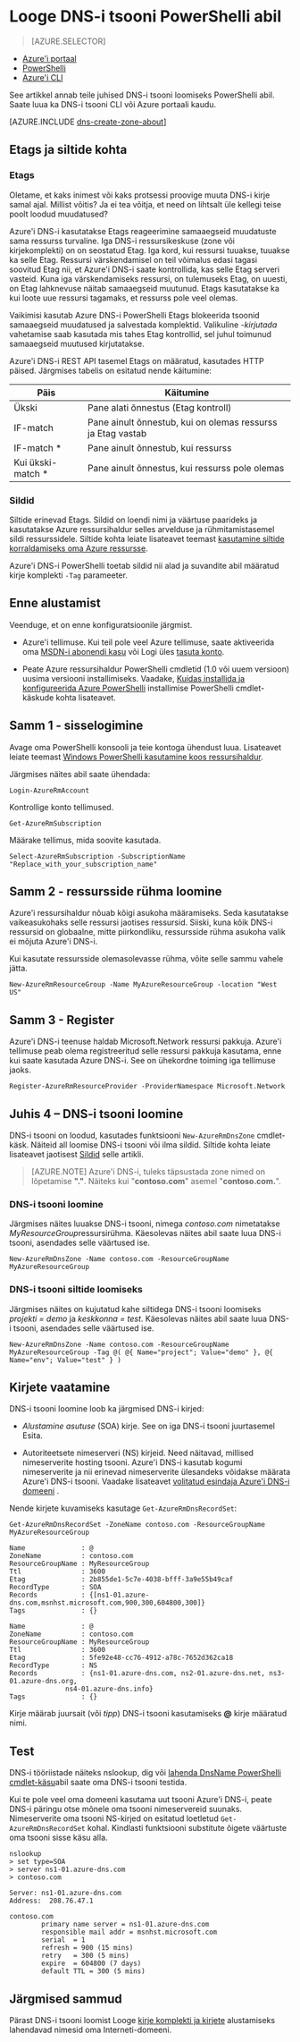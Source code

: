 <properties
   pageTitle="Azure'i DNS-i alustamine | Microsoft Azure'i"
   description="Saate teada, kuidas luua DNS-i tsoonid Azure'i DNS-i. See on samm-sammult saada oma esimese DNS-i tsooni loodud alustada oma DNS-i domeeni PowerShelli kaudu."
   services="dns"
   documentationCenter="na"
   authors="sdwheeler"
   manager="carmonm"
   editor=""/>

<tags
   ms.service="dns"
   ms.devlang="na"
   ms.topic="article"
   ms.tgt_pltfrm="na"
   ms.workload="infrastructure-services"
   ms.date="08/16/2016"
   ms.author="sewhee"/>

# <a name="create-a-dns-zone-using-powershell"></a>Looge DNS-i tsooni PowerShelli abil

> [AZURE.SELECTOR]
- [Azure'i portaal](dns-getstarted-create-dnszone-portal.md)
- [PowerShelli](dns-getstarted-create-dnszone.md)
- [Azure'i CLI](dns-getstarted-create-dnszone-cli.md)

See artikkel annab teile juhised DNS-i tsooni loomiseks PowerShelli abil. Saate luua ka DNS-i tsooni CLI või Azure portaali kaudu.

[AZURE.INCLUDE [dns-create-zone-about](../../includes/dns-create-zone-about-include.md)]

## <a name="tagetag"></a>Etags ja siltide kohta

### <a name="etags"></a>Etags

Oletame, et kaks inimest või kaks protsessi proovige muuta DNS-i kirje samal ajal. Millist võitis? Ja ei tea võitja, et need on lihtsalt üle kellegi teise poolt loodud muudatused?

Azure'i DNS-i kasutatakse Etags reageerimine samaaegseid muudatuste sama ressurss turvaline. Iga DNS-i ressursikeskuse (zone või kirjekomplekti) on on seostatud Etag. Iga kord, kui ressursi tuuakse, tuuakse ka selle Etag. Ressursi värskendamisel on teil võimalus edasi tagasi soovitud Etag nii, et Azure'i DNS-i saate kontrollida, kas selle Etag serveri vasteid. Kuna iga värskendamiseks ressursi, on tulemuseks Etag, on uuesti, on Etag lahknevuse näitab samaaegseid muutunud. Etags kasutatakse ka kui loote uue ressursi tagamaks, et ressurss pole veel olemas.

Vaikimisi kasutab Azure DNS-i PowerShelli Etags blokeerida tsoonid samaaegseid muudatused ja salvestada komplektid. Valikuline *-kirjutada* vahetamise saab kasutada mis tahes Etag kontrollid, sel juhul toimunud samaaegseid muutused kirjutatakse.

Azure'i DNS-i REST API tasemel Etags on määratud, kasutades HTTP päised.  Järgmises tabelis on esitatud nende käitumine:

|Päis|Käitumine|
|------|--------|
|Ükski|Pane alati õnnestus (Etag kontroll)|
|IF-match<etag>|Pane ainult õnnestub, kui on olemas ressurss ja Etag vastab|
|IF-match *     | Pane ainult õnnestub, kui ressurss|
|Kui ükski-match * |  Pane ainult õnnestus, kui ressurss pole olemas|

### <a name="tags"></a>Sildid

Siltide erinevad Etags. Sildid on loendi nimi ja väärtuse paarideks ja kasutatakse Azure ressursihaldur selles arvelduse ja rühmitamistasemel sildi ressurssidele. Siltide kohta leiate lisateavet teemast [kasutamine siltide korraldamiseks oma Azure ressursse](../resource-group-using-tags.md).

Azure'i DNS-i PowerShelli toetab sildid nii alad ja suvandite abil määratud kirje komplekti `-Tag` parameeter.


## <a name="before-you-begin"></a>Enne alustamist

Veenduge, et on enne konfiguratsioonile järgmist.

- Azure'i tellimuse. Kui teil pole veel Azure tellimuse, saate aktiveerida oma [MSDN-i abonendi kasu](https://azure.microsoft.com/pricing/member-offers/msdn-benefits-details/) või Logi üles [tasuta konto](https://azure.microsoft.com/pricing/free-trial/).

- Peate Azure ressursihaldur PowerShelli cmdletid (1.0 või uuem versioon) uusima versiooni installimiseks. Vaadake, [Kuidas installida ja konfigureerida Azure PowerShelli](../powershell-install-configure.md) installimise PowerShelli cmdlet-käskude kohta lisateavet.

## <a name="step-1---sign-in"></a>Samm 1 - sisselogimine

Avage oma PowerShelli konsooli ja teie kontoga ühendust luua. Lisateavet leiate teemast [Windows PowerShelli kasutamine koos ressursihaldur](../powershell-azure-resource-manager.md).

Järgmises näites abil saate ühendada:

    Login-AzureRmAccount

Kontrollige konto tellimused.

    Get-AzureRmSubscription

Määrake tellimus, mida soovite kasutada.

    Select-AzureRmSubscription -SubscriptionName "Replace_with_your_subscription_name"

## <a name="step-2---create-a-resource-group"></a>Samm 2 - ressursside rühma loomine

Azure'i ressursihaldur nõuab kõigi asukoha määramiseks. Seda kasutatakse vaikeasukohaks selle ressursi jaotises ressursid. Siiski, kuna kõik DNS-i ressursid on globaalne, mitte piirkondliku, ressursside rühma asukoha valik ei mõjuta Azure'i DNS-i.

Kui kasutate ressursside olemasolevasse rühma, võite selle sammu vahele jätta.

    New-AzureRmResourceGroup -Name MyAzureResourceGroup -location "West US"


## <a name="step-3---register"></a>Samm 3 - Register

Azure'i DNS-i teenuse haldab Microsoft.Network ressursi pakkuja. Azure'i tellimuse peab olema registreeritud selle ressursi pakkuja kasutama, enne kui saate kasutada Azure DNS-i. See on ühekordne toiming iga tellimuse jaoks.

    Register-AzureRmResourceProvider -ProviderNamespace Microsoft.Network


## <a name="step-4----create-a-dns-zone"></a>Juhis 4 – DNS-i tsooni loomine

DNS-i tsooni on loodud, kasutades funktsiooni `New-AzureRmDnsZone` cmdlet-käsk. Näiteid all loomise DNS-i tsooni või ilma sildid. Siltide kohta leiate lisateavet jaotisest [Sildid](#tags) selle artikli.

>[AZURE.NOTE] Azure'i DNS-i, tuleks täpsustada zone nimed on lõpetamise **"."**. Näiteks kui "**contoso.com**" asemel "**contoso.com.**".

### <a name="to-create-a-dns-zone"></a>DNS-i tsooni loomine

Järgmises näites luuakse DNS-i tsooni, nimega *contoso.com* nimetatakse *MyResourceGroup*ressursirühma. Käesolevas näites abil saate luua DNS-i tsooni, asendades selle väärtused ise.

    New-AzureRmDnsZone -Name contoso.com -ResourceGroupName MyAzureResourceGroup

### <a name="to-create-a-dns-zone-with-tags"></a>DNS-i tsooni siltide loomiseks

Järgmises näites on kujutatud kahe siltidega DNS-i tsooni loomiseks *projekti = demo* ja *keskkonna = test*. Käesolevas näites abil saate luua DNS-i tsooni, asendades selle väärtused ise.

    New-AzureRmDnsZone -Name contoso.com -ResourceGroupName MyAzureResourceGroup -Tag @( @{ Name="project"; Value="demo" }, @{ Name="env"; Value="test" } )

## <a name="view-records"></a>Kirjete vaatamine

DNS-i tsooni loomine loob ka järgmised DNS-i kirjed:

- *Alustamine asutuse* (SOA) kirje. See on iga DNS-i tsooni juurtasemel Esita.

- Autoriteetsete nimeserveri (NS) kirjeid. Need näitavad, millised nimeserverite hosting tsooni. Azure'i DNS-i kasutab kogumi nimeserverite ja nii erinevad nimeserverite ülesandeks võidakse määrata Azure'i DNS-i tsooni. Vaadake lisateavet [volitatud esindaja Azure'i DNS-i domeeni](dns-domain-delegation.md) .

Nende kirjete kuvamiseks kasutage `Get-AzureRmDnsRecordSet`:

    Get-AzureRmDnsRecordSet -ZoneName contoso.com -ResourceGroupName MyAzureResourceGroup

    Name              : @
    ZoneName          : contoso.com
    ResourceGroupName : MyResourceGroup
    Ttl               : 3600
    Etag              : 2b855de1-5c7e-4038-bfff-3a9e55b49caf
    RecordType        : SOA
    Records           : {[ns1-01.azure-dns.com,msnhst.microsoft.com,900,300,604800,300]}
    Tags              : {}

    Name              : @
    ZoneName          : contoso.com
    ResourceGroupName : MyResourceGroup
    Ttl               : 3600
    Etag              : 5fe92e48-cc76-4912-a78c-7652d362ca18
    RecordType        : NS
    Records           : {ns1-01.azure-dns.com, ns2-01.azure-dns.net, ns3-01.azure-dns.org,
                  ns4-01.azure-dns.info}
    Tags              : {}


Kirje määrab juursait (või *tipp*) DNS-i tsooni kasutamiseks **@** kirje määratud nimi.


## <a name="test"></a>Test

DNS-i tööriistade näiteks nslookup, dig või [lahenda DnsName PowerShelli cmdlet-käsu](https://technet.microsoft.com/library/jj590781.aspx)abil saate oma DNS-i tsooni testida.

Kui te pole veel oma domeeni kasutama uut tsooni Azure'i DNS-i, peate DNS-i päringu otse mõnele oma tsooni nimeservereid suunaks. Nimeserverite oma tsooni NS-kirjed on esitatud loetletud `Get-AzureRmDnsRecordSet` kohal. Kindlasti funktsiooni substitute õigete väärtuste oma tsooni sisse käsu alla.

    nslookup
    > set type=SOA
    > server ns1-01.azure-dns.com
    > contoso.com

    Server: ns1-01.azure-dns.com
    Address:  208.76.47.1

    contoso.com
            primary name server = ns1-01.azure-dns.com
            responsible mail addr = msnhst.microsoft.com
            serial  = 1
            refresh = 900 (15 mins)
            retry   = 300 (5 mins)
            expire  = 604800 (7 days)
            default TTL = 300 (5 mins)


## <a name="next-steps"></a>Järgmised sammud

Pärast DNS-i tsooni loomist Looge [kirje komplekti ja kirjete](dns-getstarted-create-recordset.md) alustamiseks lahendavad nimesid oma Interneti-domeeni.

